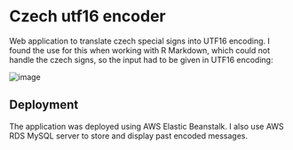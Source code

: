 # Czech utf16 encoder
Web application to translate czech special signs into UTF16 encoding. I found the use for this when working with R Markdown, which could not handle the czech signs, so the input had to be given in UTF16 encoding:

![image](https://user-images.githubusercontent.com/79012119/138562494-585862ef-d825-454b-a0d8-ff72a936ec78.png)

## Deployment
The application was deployed using AWS Elastic Beanstalk. I also use AWS RDS MySQL server to store and display past encoded messages.
